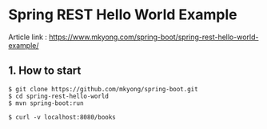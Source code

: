 # Spring REST Hello World Example

Article link : https://www.mkyong.com/spring-boot/spring-rest-hello-world-example/

## 1. How to start
```
$ git clone https://github.com/mkyong/spring-boot.git
$ cd spring-rest-hello-world
$ mvn spring-boot:run

$ curl -v localhost:8080/books
```

